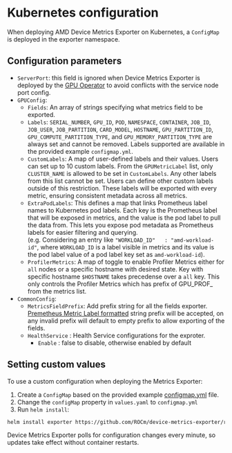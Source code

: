 # Kubernetes configuration

When deploying AMD Device Metrics Exporter on Kubernetes, a `ConfigMap` is deployed in the exporter namespace.

## Configuration parameters

- `ServerPort`: this field is ignored when Device Metrics Exporter is deployed by the [GPU Operator](https://instinct.docs.amd.com/projects/gpu-operator/en/latest/) to avoid conflicts with the service node port config.
- `GPUConfig`:
  - `Fields`: An array of strings specifying what metrics field to be exported.
  - `Labels`: `SERIAL_NUMBER`, `GPU_ID`, `POD`, `NAMESPACE`, `CONTAINER`, `JOB_ID`, `JOB_USER`, `JOB_PARTITION`, `CARD_MODEL`, `HOSTNAME`, `GPU_PARTITION_ID`, `GPU_COMPUTE_PARTITION_TYPE`, and `GPU_MEMORY_PARTITION_TYPE` are always set and cannot be removed. Labels supported are available in the provided example `configmap.yml`.
  - `CustomLabels`: A map of user-defined labels and their values. Users can set up to 10 custom labels. From the `GPUMetricLabel` list, only `CLUSTER_NAME` is allowed to be set in `CustomLabels`. Any other labels from this list cannot be set. Users can define other custom labels outside of this restriction. These labels will be exported with every metric, ensuring consistent metadata across all metrics.
  - `ExtraPodLabels`: This defines a map that links Prometheus label names to Kubernetes pod labels. Each key is the Prometheus label that will be exposed in metrics, and the value is the pod label to pull the data from. This lets you expose pod metadata as Prometheus labels for easier filtering and querying.<br>(e.g. Considering an entry like `"WORKLOAD_ID"   : "amd-workload-id"`, where `WORKLOAD_ID` is a label visible in metrics and its value is the pod label value of a pod label key set as `amd-workload-id`).
  - `ProfilerMetrics`: A map of toggle to enable Profiler Metrics either for `all` nodes or a specific hostname with desired state. Key with specific hostname `$HOSTNAME` takes precedense over a `all` key. This only controls the Profiler Metrics which has prefix of GPU_PROF_ from the metrics list.
- `CommonConfig`: 
  - `MetricsFieldPrefix`: Add prefix string for all the fields exporter. [Premetheus Metric Label formatted](https://prometheus.io/docs/concepts/data_model/#metric-names-and-labels) string prefix will be accepted, on any invalid prefix will default to empty prefix to allow exporting of the fields.
  - `HealthService` : Health Service configurations for the exproter.
    - `Enable` : false to disable, otherwise enabled by default
   
## Setting custom values

To use a custom configuration when deploying the Metrics Exporter:

1. Create a `ConfigMap` based on the provided example [configmap.yml](../examples/configmap.yml) file.
2. Change the `configMap` property in `values.yaml` to `configmap.yml`
3. Run `helm install`:

```bash
helm install exporter https://github.com/ROCm/device-metrics-exporter/releases/download/v1.4.0/device-metrics-exporter-charts-v1.4.0.tgz -n metrics-exporter -f values.yaml --create-namespace
```

Device Metrics Exporter polls for configuration changes every minute, so updates take effect without container restarts.
